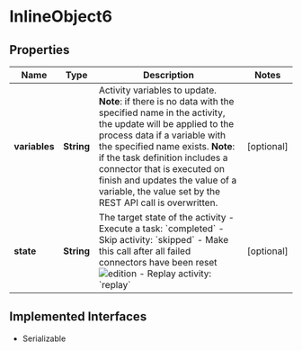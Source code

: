 

# InlineObject6

## Properties

Name | Type | Description | Notes
------------ | ------------- | ------------- | -------------
**variables** | **String** | Activity variables to update.  **Note**: if there is no data with the specified name in the activity, the update will be applied to the process data if a variable with the specified name exists.  **Note**: if the task definition includes a connector that is executed on finish and updates the value of a variable, the value set by the REST API call is overwritten.  |  [optional]
**state** | **String** | The target state of the activity - Execute a task: &#x60;completed&#x60; - Skip activity: &#x60;skipped&#x60; - Make this call after all failed connectors have been reset ![edition](https://img.shields.io/badge/edition-entreprise-blue) - Replay activity: &#x60;replay&#x60;  |  [optional]


## Implemented Interfaces

* Serializable


